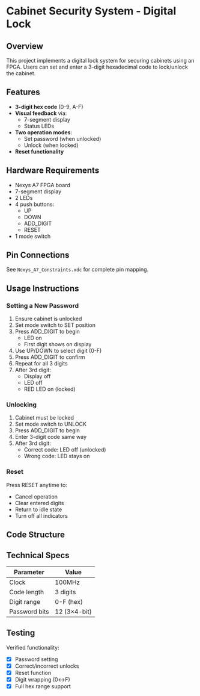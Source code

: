 # Cabinet Security System - Digital Lock

## Overview

This project implements a digital lock system for securing cabinets using an FPGA. Users can set and enter a 3-digit hexadecimal code to lock/unlock the cabinet.

## Features

- **3-digit hex code** (0-9, A-F)
- **Visual feedback** via:
  - 7-segment display
  - Status LEDs
- **Two operation modes**:
  - Set password (when unlocked)
  - Unlock (when locked)
- **Reset functionality**

## Hardware Requirements

- Nexys A7 FPGA board
- 7-segment display
- 2 LEDs
- 4 push buttons:
  - UP
  - DOWN
  - ADD_DIGIT
  - RESET
- 1 mode switch

## Pin Connections

See `Nexys_A7_Constraints.xdc` for complete pin mapping.

## Usage Instructions

### Setting a New Password

1. Ensure cabinet is unlocked
2. Set mode switch to SET position
3. Press ADD_DIGIT to begin
   - LED on
   - First digit shows on display
4. Use UP/DOWN to select digit (0-F)
5. Press ADD_DIGIT to confirm
6. Repeat for all 3 digits
7. After 3rd digit:
   - Display off
   - LED off
   - RED LED on (locked)

### Unlocking

1. Cabinet must be locked
2. Set mode switch to UNLOCK
3. Press ADD_DIGIT to begin
4. Enter 3-digit code same way
5. After 3rd digit:
   - Correct code: LED off (unlocked)
   - Wrong code: LED stays on

### Reset

Press RESET anytime to:

- Cancel operation
- Clear entered digits
- Return to idle state
- Turn off all indicators

## Code Structure

## Technical Specs

| Parameter     | Value        |
| ------------- | ------------ |
| Clock         | 100MHz       |
| Code length   | 3 digits     |
| Digit range   | 0-F (hex)    |
| Password bits | 12 (3×4-bit) |

## Testing

Verified functionality:

- [x] Password setting
- [x] Correct/incorrect unlocks
- [x] Reset function
- [x] Digit wrapping (0↔F)
- [x] Full hex range support
